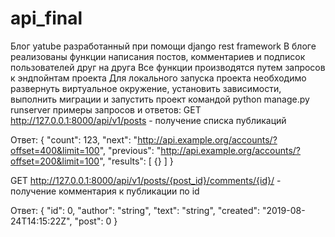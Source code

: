 # api_final
Блог yatube разработанный при помощи django rest framework
В блоге реализованы функции написания постов, комментариев и подписок пользователей друг на друга
Все функции производятся путем запросов к эндпойнтам проекта
Для локального запуска проекта необходимо развернуть виртуальное окружение, установить зависимости, выполнить миграции и запустить проект командой python manage.py runserver
примеры запросов и ответов:
GET http://127.0.0.1:8000/api/v1/posts - получение списка публикаций

Ответ:
{
"count": 123,
"next": "http://api.example.org/accounts/?offset=400&limit=100",
"previous": "http://api.example.org/accounts/?offset=200&limit=100",
"results": [
{}
]
}


GET http://127.0.0.1:8000/api/v1/posts/{post_id}/comments/{id}/ - получение комментария к публикации по id

Ответ:
{
"id": 0,
"author": "string",
"text": "string",
"created": "2019-08-24T14:15:22Z",
"post": 0
}
